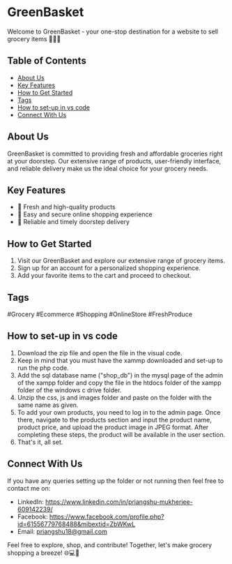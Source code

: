 # GreenBasket

Welcome to GreenBasket - your one-stop destination for a website to sell grocery items 🛒🌽🍅

## Table of Contents
- [About Us](#about)
- [Key Features](#features)
- [How to Get Started](#getting-started)
- [Tags](#Tags)
- [How to set-up in vs code](#Setup)
- [Connect With Us](#contact)

## About Us
GreenBasket is committed to providing fresh and affordable groceries right at your doorstep. Our extensive range of products, user-friendly interface, and reliable delivery make us the ideal choice for your grocery needs.

## Key Features
- 🌿 Fresh and high-quality products
- 🛒 Easy and secure online shopping experience
- 🚚 Reliable and timely doorstep delivery

## How to Get Started
1. Visit our GreenBasket and explore our extensive range of grocery items.
2. Sign up for an account for a personalized shopping experience.
3. Add your favorite items to the cart and proceed to checkout.

## Tags
#Grocery #Ecommerce #Shopping #OnlineStore #FreshProduce

## How to set-up in vs code
1) Download the zip file and open the file in the visual code.
2) Keep in mind that you must have the xammp downloaded and set-up to run the php code.
3) Add the sql database name ("shop_db") in the mysql page of the admin of the xampp folder and copy the file in the htdocs folder of the xampp folder of the windows c drive folder. 
4) Unzip the css, js and images folder and paste on the folder with the same name as given.
5) To add your own products, you need to log in to the admin page. Once there, navigate to the products section and input the product name, product price, and upload the product image in JPEG format. After completing these steps, the product will be available in the user section.
6) That's it, all set.

## Connect With Us
If you have any queries setting up the folder or not running then feel free to contact me on:
- LinkedIn: https://www.linkedin.com/in/priangshu-mukherjee-609142239/
- Facebook: https://www.facebook.com/profile.php?id=61556779768488&mibextid=ZbWKwL
- Email: priangshu18@gmail.com

Feel free to explore, shop, and contribute! Together, let's make grocery shopping a breeze! 🌐💻🍞
